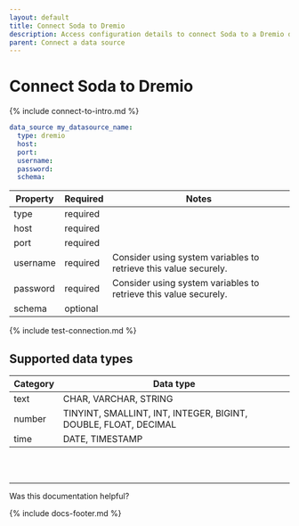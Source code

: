 ```yaml
---
layout: default
title: Connect Soda to Dremio
description: Access configuration details to connect Soda to a Dremio data source.
parent: Connect a data source
---
```


# Connect Soda to Dremio

{% include connect-to-intro.md %}

```yaml
data_source my_datasource_name:
  type: dremio
  host: 
  port: 
  username:
  password: 
  schema:
```

| Property  | Required | Notes                                                            |
| --------- | -------- | -----------------------------------------------------------------|
| type      | required |                                                                  |
| host      | required |                                                                  |
| port      | required |                                                                  |
| username  | required | Consider using system variables to retrieve this value securely. |
| password  | required | Consider using system variables to retrieve this value securely. |
| schema    | optional |                                                                  |


{% include test-connection.md %}


## Supported data types

| Category | Data type                                                       |
| -------- | --------------------------------------------------------------- |
| text     | CHAR, VARCHAR, STRING                                           |
| number   | TINYINT, SMALLINT, INT, INTEGER, BIGINT, DOUBLE, FLOAT, DECIMAL |
| time     | DATE, TIMESTAMP                                                 |

<br />
<br />

---

Was this documentation helpful?

<!-- LikeBtn.com BEGIN -->
<span class="likebtn-wrapper" data-theme="tick" data-i18n_like="Yes" data-ef_voting="grow" data-show_dislike_label="true" data-counter_zero_show="true" data-i18n_dislike="No"></span>
<script>(function(d,e,s){if(d.getElementById("likebtn_wjs"))return;a=d.createElement(e);m=d.getElementsByTagName(e)[0];a.async=1;a.id="likebtn_wjs";a.src=s;m.parentNode.insertBefore(a, m)})(document,"script","//w.likebtn.com/js/w/widget.js");</script>
<!-- LikeBtn.com END -->

{% include docs-footer.md %}